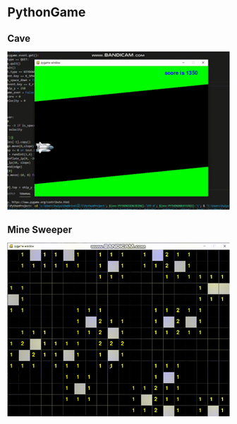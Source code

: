# PythonGame

## Cave
![cave_capture](./capture/cave_example.gif)

## Mine Sweeper
![mine_sweeper_capture](./capture/mine_sweeper.gif)